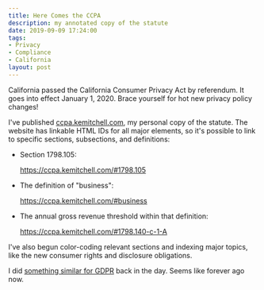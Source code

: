 ```yaml
---
title: Here Comes the CCPA
description: my annotated copy of the statute
date: 2019-09-09 17:24:00
tags:
- Privacy
- Compliance
- California
layout: post
---
```


California passed the California Consumer Privacy Act by referendum.  It goes into effect January 1, 2020.  Brace yourself for hot new privacy policy changes!

I've published [ccpa.kemitchell.com](https://ccpa.kemitchell.com), my personal copy of the statute.  The website has linkable HTML IDs for all major elements, so it's possible to link to specific sections, subsections, and definitions:

- Section 1798.105:

  <https://ccpa.kemitchell.com/#1798.105>

- The definition of "business":

  <https://ccpa.kemitchell.com/#business>

- The annual gross revenue threshold within that definition:

  <https://ccpa.kemitchell.com/#1798.140-c-1-A>

I've also begun color-coding relevant sections and indexing major topics, like the new consumer rights and disclosure obligations.

I did [something similar for GDPR](https://gdpr.kemitchell.com) back in the day.  Seems like forever ago now.
